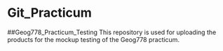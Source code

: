 # Git_Practicum
##Geog778_Practicum_Testing
This repository is used for uploading the products for the mockup testing of the Geog778 practicum.
